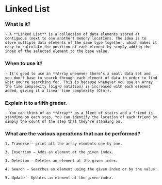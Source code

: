 # Linked List

### What is it?
    - A **Linked List** is a collection of data elements stored at contiguous (next to one another) memory locations. The idea is to store multiple data elements of the same type together, which makes it easy to calculate the position of each element by simply adding the index of the selected element to the base value.

### When to use it?
    - It's good to use an **Array whenever there's a small data set and you don't have to search through each element of data in order to find what you're searching for. This is because whenever you use an array the time complexity (big-O notation) is increased with each element added, giving it a linear time complexity (O(n)).

### Explain it to a fifth grader.
    - You can think of an **Array** as a fleet of stairs and a friend is standing on each step. You can identify the location of each friend by simply the count of the step that they're standing on.

### What are the various operations that can be performed?
    1. Traverse − print all the array elements one by one.

    2. Insertion − Adds an element at the given index.

    3. Deletion − Deletes an element at the given index.

    4. Search − Searches an element using the given index or by the value.

    5. Update − Updates an element at the given index.